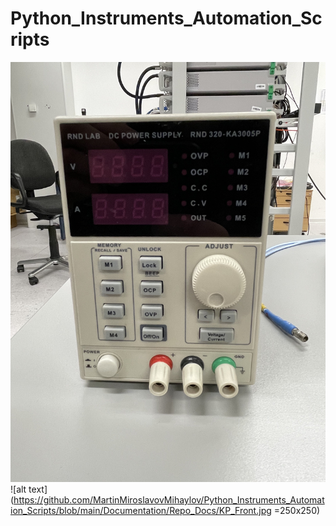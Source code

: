 # Python_Instruments_Automation_Scripts

![alt text](https://github.com/MartinMiroslavovMihaylov/Python_Instruments_Automation_Scripts/blob/main/Documentation/Repo_Docs/KP_Front.jpg?raw=true)
![alt text](https://github.com/MartinMiroslavovMihaylov/Python_Instruments_Automation_Scripts/blob/main/Documentation/Repo_Docs/KP_Front.jpg =250x250)
